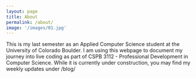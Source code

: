 ```yaml
---
layout: page
title: About
permalink: /about/
image: '/images/01.jpg'
---
```


This is my last semester as an Applied Computer Science student at the University of Colorado Boulder. I am using this webpage to document my journey into live coding as part of CSPB 3112 - Professional Development in Computer Science. While it is currently under construction, you may find my weekly updates under /blog/